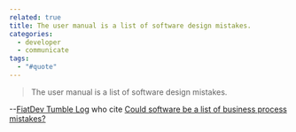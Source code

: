 ```yaml
---
related: true
title: The user manual is a list of software design mistakes.
categories:
  - developer
  - communicate
tags:
  - "#quote"
---
```

> The user manual is a list of software design mistakes.

--[FiatDev Tumble Log][1] who cite [Could software be a list of business
process mistakes?][2]

[1]: http://tumbl.fiatdev.com/post/29702755/the-user-manual-is-a-list-of-software-design

[2]: http://weblog.raganwald.com/2008/03/process-is-to-software-as-software-is.html


